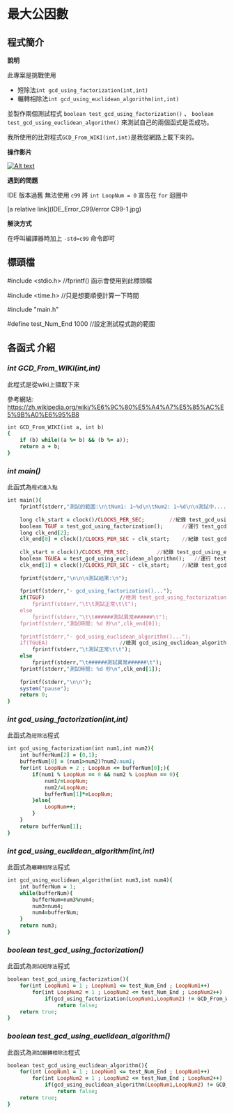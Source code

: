 # 最大公因數

## 程式簡介

 **說明**

 此專案是挑戰使用 
 * 短除法`int gcd_using_factorization(int,int)` 
 * 輾轉相除法`int gcd_using_euclidean_algorithm(int,int)` 
 
 並製作兩個測試程式 `boolean test_gcd_using_factorization()` 、 `boolean test_gcd_using_euclidean_algorithm()` 來測試自己的兩個函式是否成功。
 
 我所使用的比對程式`GCD_From_WIKI(int,int)`是我從網路上載下來的。

**操作影片**

 [![Alt text](https://img.youtube.com/vi/zlT-50VEYGQ/0.jpg)](https://www.youtube.com/watch?v=zlT-50VEYGQ)

**遇到的問題**

 IDE 版本過舊 無法使用 `c99` 將 `int LoopNum = 0` 宣告在 `for` 迴圈中
 
 [a relative link](IDE_Error_C99/error C99-1.jpg)
 
**解決方式**

 在呼叫編譯器時加上 `-std=c99` 命令即可

## 標頭檔

#include <stdio.h> 		//fprintf() 函示會使用到此標頭檔 

#include <time.h> 		//只是想要順便計算一下時間 

#include "main.h"

#define test_Num_End 1000 	//設定測試程式跑的範圍

## 各函式 介紹

### *int GCD_From_WIKI(int,int)*

 此程式是從wiki上擷取下來
 
 參考網站: https://zh.wikipedia.org/wiki/%E6%9C%80%E5%A4%A7%E5%85%AC%E5%9B%A0%E6%95%B8

```ruby
int GCD_From_WIKI(int a, int b)
{
	if (b) while((a %= b) && (b %= a));
	return a + b;
}
```

### *int main()*

 此函式為`程式進入點`

```ruby
int main(){
	fprintf(stderr,"測試的範圍:\n\tNum1: 1~%d\n\tNum2: 1~%d\n\n測試中....",test_Num_End,test_Num_End);
	
	long clk_start = clock()/CLOCKS_PER_SEC; 		//紀錄 test_gcd_using_factorization() 運行前的時間
	boolean TGUF = test_gcd_using_factorization();		//運行 test_gcd_using_factorization()
	long clk_end[2];						
	clk_end[0] = clock()/CLOCKS_PER_SEC - clk_start;	//紀錄 test_gcd_using_factorization() 運行的時間
	
	clk_start = clock()/CLOCKS_PER_SEC;			//紀錄 test_gcd_using_euclidean_algorithm() 運行前的時間
	boolean TGUEA = test_gcd_using_euclidean_algorithm();	//運行 test_gcd_using_euclidean_algorithm()
	clk_end[1] = clock()/CLOCKS_PER_SEC - clk_start;	//紀錄 test_gcd_using_euclidean_algorithm() 運行的時間
	
	fprintf(stderr,"\n\n\n測試結果:\n");
	
	fprintf(stderr,"- gcd_using_factorization()...");	
	if(TGUF)						//檢測 test_gcd_using_factorization() 的回傳值(TGUF) 假如函式沒問題就回傳 true  假如函式沒問題就回傳 false
		fprintf(stderr,"\t\t測試正常\t\t");
	else
		fprintf(stderr,"\t\t######測試異常######\t");
	fprintf(stderr,"測試時間: %d 秒\n",clk_end[0]);
	
	fprintf(stderr,"- gcd_using_euclidean_algorithm()...");
	if(TGUEA)						//檢測 gcd_using_euclidean_algorithm() 的回傳值(TGUEA) 假如函式沒問題就回傳 true  假如函式沒問題就回傳 false
		fprintf(stderr,"\t測試正常\t\t");
	else
		fprintf(stderr,"\t######測試異常######\t");
	fprintf(stderr,"測試時間: %d 秒\n",clk_end[1]);
	
	fprintf(stderr,"\n\n");
	system("pause");
	return 0;
}
```

### *int gcd_using_factorization(int,int)*

 此函式為`短除法`程式

```ruby
int gcd_using_factorization(int num1,int num2){
	int bufferNum[2] = {0,1};
	bufferNum[0] = (num1>num2)?num2:num1;
	for(int LoopNum = 2 ; LoopNum <= bufferNum[0];){
		if(num1 % LoopNum == 0 && num2 % LoopNum == 0){
			num1/=LoopNum;
			num2/=LoopNum;
			bufferNum[1]*=LoopNum;
		}else{
			LoopNum++;
		}
	}
	return bufferNum[1];
}
```

### *int gcd_using_euclidean_algorithm(int,int)*

 此函式為`輾轉相除法`程式
 
```ruby
int gcd_using_euclidean_algorithm(int num3,int num4){
	int bufferNum = 1;
	while(bufferNum){
		bufferNum=num3%num4;
        num3=num4;
        num4=bufferNum;
	}
	return num3;
}
```

### *boolean test_gcd_using_factorization()*

 此函式為`測試短除法`程式

```ruby
boolean test_gcd_using_factorization(){
	for(int LoopNum1 = 1 ; LoopNum1 <= test_Num_End ; LoopNum1++)
		for(int LoopNum2 = 1 ; LoopNum2 <= test_Num_End ; LoopNum2++)
			if(gcd_using_factorization(LoopNum1,LoopNum2) != GCD_From_WIKI(LoopNum1,LoopNum2))
				return false;
	return true;
}
```

### *boolean test_gcd_using_euclidean_algorithm()*

 此函式為`測試輾轉相除法`程式
 
```ruby
boolean test_gcd_using_euclidean_algorithm(){
	for(int LoopNum1 = 1 ; LoopNum1 <= test_Num_End ; LoopNum1++)
		for(int LoopNum2 = 1 ; LoopNum2 <= test_Num_End ; LoopNum2++)
			if(gcd_using_euclidean_algorithm(LoopNum1,LoopNum2) != GCD_From_WIKI(LoopNum1,LoopNum2))
				return false;
	return true;
}
```
